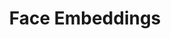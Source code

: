 ---
layout: page
title: Face Embeddings
description: This repository contains my submission for the final project of Deep Learning for Computer Vision (EE488B_2024) at KAIST, Fall 2024. This repository contains the framework for training deep embeddings for face recognition. The report provides an overview of the techniques explored and implemented in the project.
img: assets/img/one-shot.png
redirect: https://github.com/adeerkhan/Face-Embedding
importance: 1
category: work
---